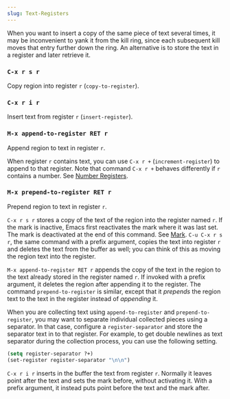 ```yaml
---
slug: Text-Registers
---
```


When you want to insert a copy of the same piece of text several times, it may be inconvenient to yank it from the kill ring, since each subsequent kill moves that entry further down the ring. An alternative is to store the text in a register and later retrieve it.

### `C-x r s r`

Copy region into register `r` (`copy-to-register`).

### `C-x r i r`

Insert text from register `r` (`insert-register`).

### `M-x append-to-register RET r`

Append region to text in register `r`.

When register `r` contains text, you can use `C-x r +` (`increment-register`) to append to that register. Note that command `C-x r +` behaves differently if `r` contains a number. See [Number Registers](Number-Registers).

### `M-x prepend-to-register RET r`

Prepend region to text in register `r`.

`C-x r s r` stores a copy of the text of the region into the register named `r`. If the mark is inactive, Emacs first reactivates the mark where it was last set. The mark is deactivated at the end of this command. See [Mark](Mark). `C-u C-x r s r`, the same command with a prefix argument, copies the text into register `r` and deletes the text from the buffer as well; you can think of this as moving the region text into the register.

`M-x append-to-register RET r` appends the copy of the text in the region to the text already stored in the register named `r`. If invoked with a prefix argument, it deletes the region after appending it to the register. The command `prepend-to-register` is similar, except that it *prepends* the region text to the text in the register instead of *appending* it.

When you are collecting text using `append-to-register` and `prepend-to-register`, you may want to separate individual collected pieces using a separator. In that case, configure a `register-separator` and store the separator text in to that register. For example, to get double newlines as text separator during the collection process, you can use the following setting.

```lisp
(setq register-separator ?+)
(set-register register-separator "\n\n")
```

`C-x r i r` inserts in the buffer the text from register `r`. Normally it leaves point after the text and sets the mark before, without activating it. With a prefix argument, it instead puts point before the text and the mark after.
